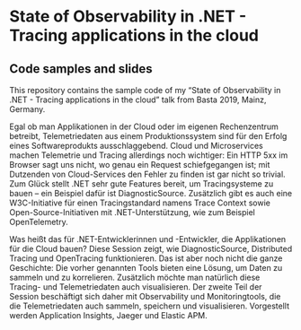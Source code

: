 # State of Observability in .NET - Tracing applications in the cloud
## Code samples and slides

This repository contains the sample code of my “State of Observability in .NET - Tracing applications in the cloud” talk from Basta 2019, Mainz, Germany.


Egal ob man Applikationen in der Cloud oder im eigenen Rechenzentrum betreibt, Telemetriedaten aus einem Produktionssystem sind für den Erfolg eines Softwareprodukts ausschlaggebend. Cloud und Microservices machen Telemetrie und Tracing allerdings noch wichtiger: Ein HTTP 5xx im Browser sagt uns nicht, wo genau ein Request schiefgegangen ist; mit Dutzenden von Cloud-Services den Fehler zu finden ist gar nicht so trivial. Zum Glück stellt .NET sehr gute Features bereit, um Tracingsysteme zu bauen – ein Beispiel dafür ist DiagnosticSource. Zusätzlich gibt es auch eine W3C-Initiative für einen Tracingstandard namens Trace Context sowie Open-Source-Initiativen mit .NET-Unterstützung, wie zum Beispiel OpenTelemetry.

Was heißt das für .NET-Entwicklerinnen und -Entwickler, die Applikationen für die Cloud bauen? Diese Session zeigt, wie DiagnosticSource, Distributed Tracing und OpenTracing funktionieren. Das ist aber noch nicht die ganze Geschichte: Die vorher genannten Tools bieten eine Lösung, um Daten zu sammeln und zu korrelieren. Zusätzlich möchte man natürlich diese Tracing- und Telemetriedaten auch visualisieren. Der zweite Teil der Session beschäftigt sich daher mit Observability und Monitoringtools, die die Telemetriedaten auch sammeln, speichern und visualisieren. Vorgestellt werden Application Insights, Jaeger und Elastic APM.
